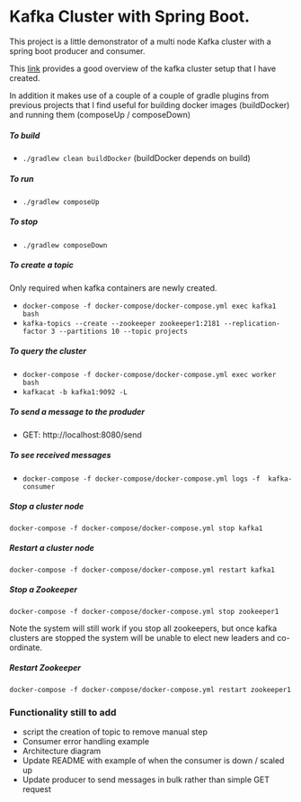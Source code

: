  # Kafka Cluster with Spring Boot.
 
This project is a little demonstrator of a multi node Kafka cluster with a spring boot producer and consumer.

This [link](https://better-coding.com/building-apache-kafka-cluster-using-docker-compose-and-virtualbox/
) provides a good overview of the kafka cluster setup that I have created.

In addition it makes use of a couple of a couple of gradle plugins from previous projects that I find useful for building docker images (buildDocker) and running them (composeUp / composeDown)

##### To build

- `./gradlew clean buildDocker` (buildDocker depends on build)

##### To run

- `./gradlew composeUp`

##### To stop 

- `./gradlew composeDown`

##### To create a topic

Only required when kafka containers are newly created.

- `docker-compose -f docker-compose/docker-compose.yml exec kafka1 bash`
- `kafka-topics --create --zookeeper zookeeper1:2181 --replication-factor 3 --partitions 10 --topic projects`

##### To query the cluster

- `docker-compose -f docker-compose/docker-compose.yml exec worker bash`
- `kafkacat -b kafka1:9092 -L`

##### To send a message to the produder

- GET: http://localhost:8080/send

##### To see received messages

- `docker-compose -f docker-compose/docker-compose.yml logs -f  kafka-consumer`


##### Stop a cluster node
`docker-compose -f docker-compose/docker-compose.yml stop kafka1`

##### Restart a cluster node 
`docker-compose -f docker-compose/docker-compose.yml restart kafka1`

##### Stop a Zookeeper

`docker-compose -f docker-compose/docker-compose.yml stop zookeeper1`

Note the system will still work if you stop all zookeepers, but once kafka clusters are stopped the system will
be unable to elect new leaders and co-ordinate.

##### Restart Zookeeper

`docker-compose -f docker-compose/docker-compose.yml restart zookeeper1`

### Functionality still to add 


- script the creation of topic to remove manual step
- Consumer error handling example
- Architecture diagram
- Update README with example of when the consumer is down / scaled up
- Update producer to send messages in bulk rather than simple GET request








